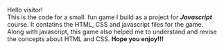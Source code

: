 Hello visitor!<br/>
This is the code for a small. fun game I build as a project for <b><i>Javascript</i></b> course. It contatins the HTML, CSS and javascript files for the game.<br/>
Along with javascript, this game also helped me to understand and revise the concepts about HTML and CSS.
<b>Hope you enjoy!!!<b>
